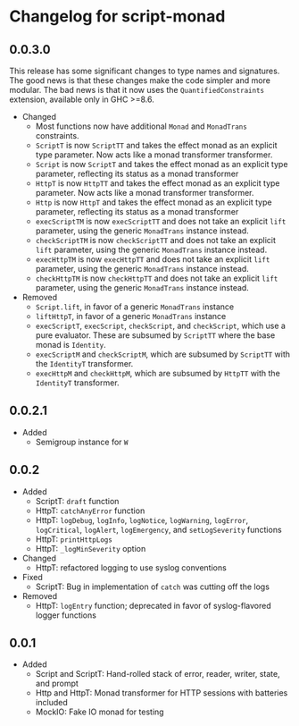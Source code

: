 Changelog for script-monad
==========================

0.0.3.0
-------

This release has some significant changes to type names and signatures. The good news is that these changes make the code simpler and more modular. The bad news is that it now uses the `QuantifiedConstraints` extension, available only in GHC >=8.6.

* Changed
    * Most functions now have additional `Monad` and `MonadTrans` constraints.
    * `ScriptT` is now `ScriptTT` and takes the effect monad as an explicit type parameter. Now acts like a monad transformer transformer.
    * `Script` is now `ScriptT` and takes the effect monad as an explicit type parameter, reflecting its status as a monad transformer
    * `HttpT` is now `HttpTT` and takes the effect monad as an explicit type parameter. Now acts like a monad transformer transformer.
    * `Http` is now `HttpT` and takes the effect monad as an explicit type parameter, reflecting its status as a monad transformer
    * `execScriptTM` is now `execScriptTT` and does not take an explicit `lift` parameter, using the generic `MonadTrans` instance instead.
    * `checkScriptTM` is now `checkScriptTT` and does not take an explicit `lift` parameter, using the generic `MonadTrans` instance instead.
    * `execHttpTM` is now `execHttpTT` and does not take an explicit `lift` parameter, using the generic `MonadTrans` instance instead.
    * `checkHttpTM` is now `checkHttpTT` and does not take an explicit `lift` parameter, using the generic `MonadTrans` instance instead.
* Removed
    * `Script.lift`, in favor of a generic `MonadTrans` instance
    * `liftHttpT`, in favor of a generic `MonadTrans` instance
    * `execScriptT`, `execScript`, `checkScript`, and `checkScript`, which use a pure evaluator. These are subsumed by `ScriptTT` where the base monad is `Identity`.
    * `execScriptM` and `checkScriptM`, which are subsumed by `ScriptTT` with the `IdentityT` transformer.
    * `execHttpM` and `checkHttpM`, which are subsumed by `HttpTT` with the `IdentityT` transformer.



0.0.2.1
-------

* Added
    * Semigroup instance for `W`



0.0.2
-----

* Added
    * ScriptT: `draft` function
    * HttpT: `catchAnyError` function
    * HttpT: `logDebug`, `logInfo`, `logNotice`, `logWarning`, `logError`, `logCritical`,
      `logAlert`, `logEmergency`, and `setLogSeverity` functions
    * HttpT: `printHttpLogs`
    * HttpT: `_logMinSeverity` option
* Changed
    * HttpT: refactored logging to use syslog conventions
* Fixed
    * ScriptT: Bug in implementation of `catch` was cutting off the logs
* Removed
    * HttpT: `logEntry` function; deprecated in favor of syslog-flavored logger functions



0.0.1
-----

* Added
    * Script and ScriptT: Hand-rolled stack of error, reader, writer, state, and prompt
    * Http and HttpT: Monad transformer for HTTP sessions with batteries included
    * MockIO: Fake IO monad for testing
